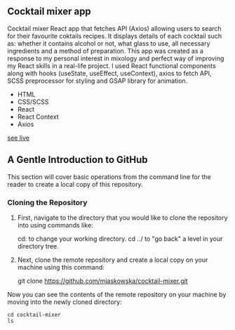 ## Cocktail mixer app

Cocktail mixer React app that fetches API (Axios) allowing users to search for their favourite coktails recipes. It displays details of each cocktail such as: whether it contains alcohol or not, what glass to use, all necessary ingredients and a method of preparation. This app was created as a response to my personal interest in mixology and perfect way of improving my React skills in a real-life project. I used React functional components along with hooks (useState, useEffect, useContext), axios to fetch API, SCSS preprocessor for styling and GSAP library for animation.

- HTML
- CSS/SCSS
- React
- React Context
- Axios

[see live](https://mjaskowska.github.io/cocktail-mixer/)


## A Gentle Introduction to GitHub

This section will cover basic operations from the command line for the reader to create a local copy of this repository.

### Cloning the Repository

1. First, navigate to the directory that you would like to clone the repository into using commands like:

    cd: to change your working directory.
    cd ../ to "go back" a level in your directory tree.

2. Next, clone the remote repository and create a local copy on your machine using this command:

    git clone https://github.com/mjaskowska/cocktail-mixer.git

Now you can see the contents of the remote repository on your machine by moving into the newly cloned directory:

    cd cocktail-mixer
    ls
